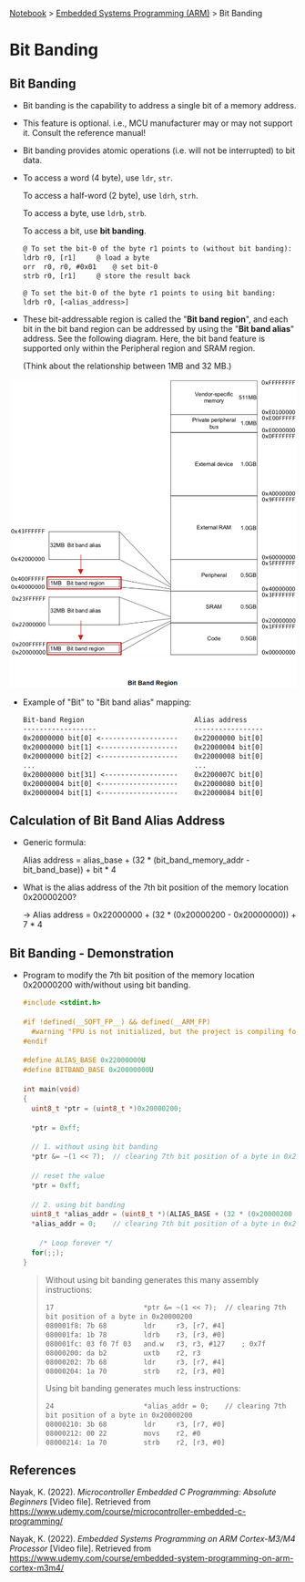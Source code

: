 <a href="../">Notebook</a> > <a href="./">Embedded Systems Programming (ARM)</a> > Bit Banding

# Bit Banding



## Bit Banding

* Bit banding is the capability to address a single bit of a memory address.

* This feature is optional. i.e., MCU manufacturer may or may not support it. Consult the reference manual!

* Bit banding provides atomic operations (i.e. will not be interrupted) to bit data.

* To access a word (4 byte), use `ldr`, `str`.

  To access a half-word (2 byte), use `ldrh`, `strh`.

  To access a byte, use `ldrb`, `strb`.

  To access a bit, use **bit banding**.

  ```assembly
  @ To set the bit-0 of the byte r1 points to (without bit banding):
  ldrb r0, [r1]		@ load a byte
  orr  r0, r0, #0x01	@ set bit-0
  strb r0, [r1]		@ store the result back 
  ```

  ```assembly
  @ To set the bit-0 of the byte r1 points to using bit banding:
  ldrb r0, [<alias_address>]
  ```

* These bit-addressable region is called the "**Bit band region**", and each bit in the bit band region can be addressed by using the "**Bit band alias**" address. See the following diagram. Here, the bit band feature is supported only within the Peripheral region and SRAM region.

  (Think about the relationship between 1MB and 32 MB.)



<img src="./img/bit-band-region.png" alt="bit-band-region" width="700">



* Example of "Bit" to "Bit band alias" mapping:

  ```plain
  Bit-band Region							Alias address
  ------------------						-----------------
  0x20000000 bit[0] <-------------------	0x22000000 bit[0]
  0x20000000 bit[1] <-------------------	0x22000004 bit[0]
  0x20000000 bit[2] <-------------------	0x22000008 bit[0]
  ...										...
  0x20000000 bit[31] <------------------	0x2200007C bit[0]
  0x20000004 bit[0] <-------------------	0x22000080 bit[0]
  0x20000004 bit[1] <-------------------	0x22000084 bit[0]
  ```



## Calculation of Bit Band Alias Address

* Generic formula:

  Alias address = alias_base + (32 * (bit_band_memory_addr - bit_band_base)) + bit * 4

* What is the alias address of the 7th bit position of the memory location 0x20000200?

  $\to$ Alias address = 0x22000000 + (32 * (0x20000200 - 0x20000000)) + 7 * 4



## Bit Banding - Demonstration

* Program to modify the 7th bit position of the memory location 0x20000200 with/without using bit banding.

  ```c
  #include <stdint.h>
  
  #if !defined(__SOFT_FP__) && defined(__ARM_FP)
    #warning "FPU is not initialized, but the project is compiling for an FPU. Please initialize the FPU before use."
  #endif
  
  #define ALIAS_BASE 0x22000000U
  #define BITBAND_BASE 0x20000000U
  
  int main(void)
  {
  	uint8_t *ptr = (uint8_t *)0x20000200;
  
  	*ptr = 0xff;
  
  	// 1. without using bit banding
  	*ptr &= ~(1 << 7);	// clearing 7th bit position of a byte in 0x20000200
  
  	// reset the value
  	*ptr = 0xff;
  
  	// 2. using bit banding
  	uint8_t *alias_addr = (uint8_t *)(ALIAS_BASE + (32 * (0x20000200 - BITBAND_BASE)) + 7 * 4);
  	*alias_addr = 0;	// clearing 7th bit position of a byte in 0x20000200
  
      /* Loop forever */
  	for(;;);
  }
  ```

  > Without using bit banding generates this many assembly instructions:
  >
  > ```assembly
  > 17                    	*ptr &= ~(1 << 7);	// clearing 7th bit position of a byte in 0x20000200
  > 080001f8: 7b 68         ldr     r3, [r7, #4]
  > 080001fa: 1b 78         ldrb    r3, [r3, #0]
  > 080001fc: 03 f0 7f 03   and.w   r3, r3, #127    ; 0x7f
  > 08000200: da b2         uxtb    r2, r3
  > 08000202: 7b 68         ldr     r3, [r7, #4]
  > 08000204: 1a 70         strb    r2, [r3, #0]
  > ```
  >
  > Using bit banding generates much less instructions:
  >
  > ```assembly
  > 24                    	*alias_addr = 0;	// clearing 7th bit position of a byte in 0x20000200
  > 08000210: 3b 68         ldr     r3, [r7, #0]
  > 08000212: 00 22         movs    r2, #0
  > 08000214: 1a 70         strb    r2, [r3, #0]
  > ```






## References

Nayak, K. (2022). *Microcontroller Embedded C Programming: Absolute Beginners* [Video file]. Retrieved from  https://www.udemy.com/course/microcontroller-embedded-c-programming/

Nayak, K. (2022). *Embedded Systems Programming on ARM Cortex-M3/M4 Processor* [Video file]. Retrieved from  https://www.udemy.com/course/embedded-system-programming-on-arm-cortex-m3m4/
